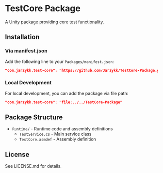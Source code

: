 # TestCore Package

A Unity package providing core test functionality.

## Installation

### Via manifest.json

Add the following line to your `Packages/manifest.json`:

```json
"com.jarzykk.test-core": "https://github.com/Jarzykk/TestCore-Package.git"
```

### Local Development

For local development, you can add the package via file path:

```json
"com.jarzykk.test-core": "file:../../TestCore-Package"
```

## Package Structure

- `Runtime/` - Runtime code and assembly definitions
  - `TestService.cs` - Main service class
  - `TestCore.asmdef` - Assembly definition

## License

See LICENSE.md for details.